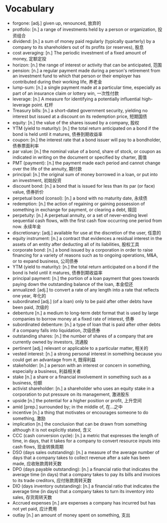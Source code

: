 # Vocabulary

- forgone: [adj.] given up, renounced, 放弃的
- protfolio: [n.] a range of investments held by a person or organization, 投资组合
- dividend: [n.] a sum of money paid regularly (typically quarterly) by a company to its shareholders out of its profits (or reserves), 股息
- cost averaging: [n.] The periodic investment of a fixed amount of money, 定额定投
- horizon: [n.] the range of interest or activity that can be anticipated, 范围
- pension: [n.] a regular payment made during a person's retirement from an investment fund to which that person or their employer has contributed during their working life, 养老金
- lump-sum: [n.] a single payment made at a particular time, especially as part of an insurance claim or lottery win, 一次性付款
- leverage: [n.] A measure for identifying a potentially influential high-leverage point. 杠杆
- Treasury bills: [n.] a short-dated government security, yielding no interest but issued at a discount on its redemption price, 短期国债
- equity: [n.] the value of the shares issued by a company, 股权
- YTM (yield to maturity): [n.] the total return anticipated on a bond if the bond is held until it matures, 债券到期收益率
- coupon: [n.] the interest rate that a bond issuer will pay to a bondholder, 债券票面利率
- par value: [n.] the nominal value of a bond, share of stock, or coupon as indicated in writing on the document or specified by charter, 面值
- PMT (payment): [n.] the payment made each period and cannot change over the life of the annuity, 期付款
- principal: [n.] the original sum of money borrowed in a loan, or put into an investment, 初始投资
- discount bond: [n.] a bond that is issued for less than its par (or face) value, 债券折价
- perpetual bond (consol): [n.] a bond with no maturity date, 永续债
- redemption: [n.] the action of regaining or gaining possession of something in exchange for payment, or clearing a debt, 赎回
- perpetuity: [n.] A perpetual annuity, or a set of never-ending level sequential cash flows, with the first cash flow occurring one period from now. 永续年金
- discretionary: [adj.] available for use at the discretion of the user, 任意的
- equity instrument: [n.] a contract that evidences a residual interest in the assets of an entity after deducting all of its liabilities, 股权工具
- corporate bond: [n.] a bond issued by a corporation in order to raise financing for a variety of reasons such as to ongoing operations, M&A, or to expand business, 公司债券
- YTM (yield to maturity): [n.] the total return anticipated on a bond if the bond is held until it matures, 债券到期收益率
- principal payment: [n.] the portion of a loan payment that goes towards paying down the outstanding balance of the loan, 本金偿还
- annualized: [adj.] to convert a rate of any length into a rate that reflects one year, 年化的
- subordinated [adj.] (of a loan) only to be paid after other debts have been paid, 次级的
- debenture [n.] a medium to long-term debt format that is used by large companies to borrow money at a fixed rate of interest, 债券
- subordinated debenture: [n.] a type of loan that is paid after other debts if a company falls into liquidation, 次级债券
- outstanding shares: [n.] the number of shares of a company that are currently owned by investors, 流通股
- pertinent [adj.] relevant or applicable to a particular matter, 相关的
- vested interest: [n.] a strong personal interest in something because you could get an advantage from it, 既得利益
- stakeholder: [n.] a person with an interest or concern in something, especially a business, 利益相关者
- stake [n.] a share or a financial involvement in something such as a business, 份额
- activist shareholder: [n.] a shareholder who uses an equity stake in a corporation to put pressure on its management, 激进股东
- upside [n.] the potential for a higher position or profit, 上升空间
- amid [prep.] surrounded by; in the middle of, 在...之中
- incentive [n.] a thing that motivates or encourages someone to do something, 激励
- implication [n.] the conclusion that can be drawn from something although it is not explicitly stated, 含义
- CCC (cash conversion cycle): [n.] a metric that expresses the length of time, in days, that it takes for a company to convert resource inputs into cash flows, 现金转换周期
- DSO (days sales outstanding): [n.] a measure of the average number of days that a company takes to collect revenue after a sale has been made, 应收账款周转天数
- DPO (days payable outstanding): [n.] a financial ratio that indicates the average time (in days) that a company takes to pay its bills and invoices to its trade creditors, 应付账款周转天数
- DIO (days inventory outstanding): [n.] a financial ratio that indicates the average time (in days) that a company takes to turn its inventory into sales, 存货周转天数
- Accrued expenses [n.] are expenses a company has incurred but has not yet paid, 应计费用
- outlay [n.] an amount of money spent on something, 支出
